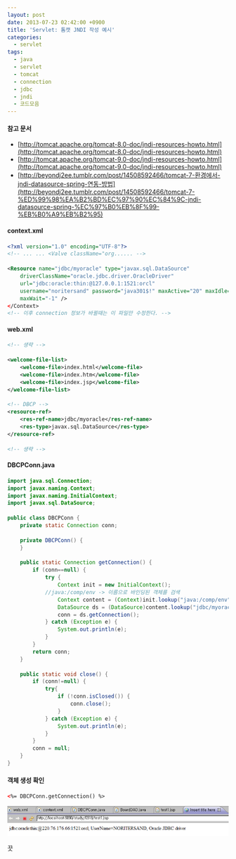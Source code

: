 ```yaml
---
layout: post
date: 2013-07-23 02:42:00 +0900
title: 'Servlet: 톰캣 JNDI 작성 예시'
categories:
  - servlet
tags:
  - java
  - servlet
  - tomcat
  - connection
  - jdbc
  - jndi
  - 코드모음
---
```


#### 참고 문서

- [http://tomcat.apache.org/tomcat-8.0-doc/jndi-resources-howto.html](http://tomcat.apache.org/tomcat-8.0-doc/jndi-resources-howto.html)
- [http://tomcat.apache.org/tomcat-9.0-doc/jndi-resources-howto.html](http://tomcat.apache.org/tomcat-9.0-doc/jndi-resources-howto.html)
- [http://beyondj2ee.tumblr.com/post/14508592466/tomcat-7-환경에서-jndi-datasource-spring-연동-방법](http://beyondj2ee.tumblr.com/post/14508592466/tomcat-7-%ED%99%98%EA%B2%BD%EC%97%90%EC%84%9C-jndi-datasource-spring-%EC%97%B0%EB%8F%99-%EB%B0%A9%EB%B2%95)

#### context.xml

```xml
<?xml version="1.0" encoding="UTF-8"?>
<!-- ... ... <Valve className="org...... -->

<Resource name="jdbc/myoracle" type="javax.sql.DataSource"
    driverClassName="oracle.jdbc.driver.OracleDriver"
    url="jdbc:oracle:thin:@127.0.0.1:1521:orcl"
    username="noritersand" password="java301$!" maxActive="20" maxIdle="10"
    maxWait="-1" />
</Context>
<!-- 이후 connection 정보가 바뀔때는 이 파일만 수정한다. -->
```

#### web.xml

```xml
<!-- 생략 -->

<welcome-file-list>
    <welcome-file>index.html</welcome-file>
    <welcome-file>index.htm</welcome-file>
    <welcome-file>index.jsp</welcome-file>
</welcome-file-list>

<!-- DBCP -->
<resource-ref>
    <res-ref-name>jdbc/myoracle</res-ref-name>
    <res-type>javax.sql.DataSource</res-type>
</resource-ref>

<!-- 생략 -->
```

#### DBCPConn.java

```java
import java.sql.Connection;
import javax.naming.Context;
import javax.naming.InitialContext;
import javax.sql.DataSource;

public class DBCPConn {
    private static Connection conn;

    private DBCPConn() {
    }

    public static Connection getConnection() {
        if (conn==null) {
            try {
                Context init = new InitialContext();
            //java:/comp/env -> 이름으로 바인딩된 객체를 검색
                Context content = (Context)init.lookup("java:/comp/env");
                DataSource ds = (DataSource)content.lookup("jdbc/myoracle");
                conn = ds.getConnection();
            } catch (Exception e) {
                System.out.println(e);
            }
        }
        return conn;
    }

    public static void close() {
        if (conn!=null) {
            try{
                if (!conn.isClosed()) {
                    conn.close();
                }
            } catch (Exception e) {
                System.out.println(e);
            }
        }
        conn = null;
    }
}
```

#### 객체 생성 확인

```xml
<%= DBCPConn.getConnection() %>
```

![](/images/jndi-tomcat-1.png)

끗
